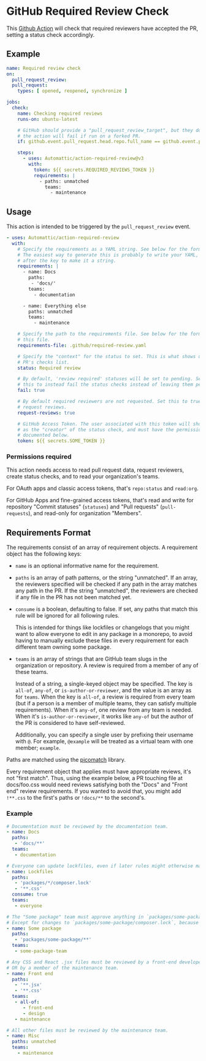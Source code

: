# GitHub Required Review Check

This [Github Action](https://github.com/features/actions) will check that required reviewers have
accepted the PR, setting a status check accordingly.

## Example

```yaml
name: Required review check
on:
  pull_request_review:
  pull_request:
    types: [ opened, reopened, synchronize ]

jobs:
  check:
    name: Checking required reviews
    runs-on: ubuntu-latest

    # GitHub should provide a "pull_request_review_target", but they don't and
    # the action will fail if run on a forked PR.
    if: github.event.pull_request.head.repo.full_name == github.event.pull_request.base.repo.full_name

    steps:
      - uses: Automattic/action-required-review@v3
        with:
          token: ${{ secrets.REQUIRED_REVIEWS_TOKEN }}
          requirements: |
            - paths: unmatched
              teams:
                - maintenance
```

## Usage

This action is intended to be triggered by the `pull_request_review` event.

```yaml
- uses: Automattic/action-required-review
  with:
    # Specify the requirements as a YAML string. See below for the format of this string.
    # The easiest way to generate this is probably to write your YAML, then put the `|`
    # after the key to make it a string.
    requirements: |
      - name: Docs
        paths:
         - 'docs/'
        teams:
          - documentation

      - name: Everything else
        paths: unmatched
        teams:
          - maintenance

    # Specify the path to the requirements file. See below for the format of
    # this file.
    requirements-file: .github/required-review.yaml

    # Specify the "context" for the status to set. This is what shows up in the
    # PR's checks list.
    status: Required review

    # By default, 'review required' statuses will be set to pending. Set
    # this to instead fail the status checks instead of leaving them pending.
    fail: true

    # By default required reviewers are not requested. Set this to true to
    # request reviews.
    request-reviews: true

    # GitHub Access Token. The user associated with this token will show up
    # as the "creator" of the status check, and must have the permissions
    # documented below.
    token: ${{ secrets.SOME_TOKEN }}
```

### Permissions required

This action needs access to read pull request data, request reviewers, create status checks, and to read your organization's teams.

For OAuth apps and classic access tokens, that's `repo:status` and `read:org`.

For GitHub Apps and fine-grained access tokens, that's read and write for repository "Commit statuses" (`statuses`) and "Pull requests" (`pull-requests`), and read-only for organization "Members".

## Requirements Format

The requirements consist of an array of requirement objects. A requirement object has the following keys:

* `name` is an optional informative name for the requirement.
* `paths` is an array of path patterns, or the string "unmatched". If an array, the reviewers
  specified will be checked if any path in the array matches any path in the PR. If the string
  "unmatched", the reviewers are checked if any file in the PR has not been matched yet.
* `consume` is a boolean, defaulting to false. If set, any paths that match this rule will be ignored
  for all following rules.

  This is intended for things like lockfiles or changelogs that you might want to allow everyone
  to edit in any package in a monorepo, to avoid having to manually exclude these files in every
  requirement for each different team owning some package.
* `teams` is an array of strings that are GitHub team slugs in the organization or repository. A
  review is required from a member of any of these teams.

  Instead of a string, a single-keyed object may be specified. The key is `all-of`, `any-of`, or `is-author-or-reviewer`, and the value is an array as for `teams`.
  When the key is `all-of`, a review is required from every team (but if a person is a member of multiple teams, they can satisfy multiple requirements).
  When it's `any-of`, one review from any team is needed.
  When it's `is-author-or-reviewer`, it works like `any-of` but the author of the PR is considered to have self-reviewed.

  Additionally, you can specify a single user by prefixing their username with `@`. For example,
  `@example` will be treated as a virtual team with one member; `example`.

Paths are matched using the [picomatch](https://www.npmjs.com/package/picomatch#globbing-features) library.

Every requirement object that applies must have appropriate reviews, it's not "first match". Thus,
using the example below, a PR touching file at docs/foo.css would need reviews satisfying both
the "Docs" and "Front end" review requirements. If you wanted to avoid that, you might add
`!**.css` to the first's paths or `!docs/**` to the second's.

### Example

```yaml
# Documentation must be reviewed by the documentation team.
- name: Docs
  paths:
   - 'docs/**'
  teams:
   - documentation

# Everyone can update lockfiles, even if later rules might otherwise match.
- name: Lockfiles
  paths:
   - 'packages/*/composer.lock'
   - '**.css'
  consume: true
  teams:
   - everyone

# The "Some package" team must approve anything in `packages/some-package/`.
# Except for changes to `packages/some-package/composer.lock`, because the previous requirement consumed that path.
- name: Some package
  paths:
   - 'packages/some-package/**'
  teams:
   - some-package-team

# Any CSS and React .jsx files must be reviewed by a front-end developer AND by a designer,
# OR by a member of the maintenance team.
- name: Front end
  paths:
   - '**.jsx'
   - '**.css'
  teams:
   - all-of:
      - front-end
      - design
   - maintenance

# All other files must be reviewed by the maintenance team.
- name: Misc
  paths: unmatched
  teams:
    - maintenance
```
